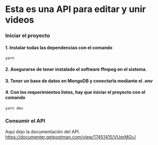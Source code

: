 # Esta es una API para editar y unir videos

### Iniciar el proyecto
#### 1. Instalar todas las dependencias con el comando

```
yarn
```
#### 2. Asegurarse de tener instalado el software ffmpeg en el sistema.

#### 3. Tener un base de datos en MongoDB y conectarla mediante el .env

#### 4. Con los requerimientos listos, hay que iniciar el proyecto con el comando
```
yarn dev
```

### Consumir el API
Aquí dejo la documentación del API.
https://documenter.getpostman.com/view/17451415/VUqrMGrJ
